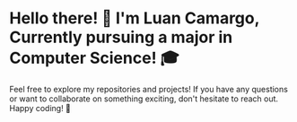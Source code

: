# Hello there! 👋 I'm Luan Camargo,  Currently pursuing a major in Computer Science! 🎓

Feel free to explore my repositories and projects! If you have any questions or want to collaborate on something exciting, don't hesitate to reach out. Happy coding! 🚀
